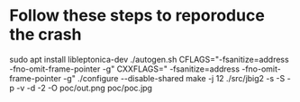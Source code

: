 # Follow these steps to reporoduce the crash


sudo apt install libleptonica-dev
./autogen.sh
CFLAGS="-fsanitize=address -fno-omit-frame-pointer -g" CXXFLAGS=" -fsanitize=address -fno-omit-frame-pointer -g" ./configure --disable-shared
make -j 12
./src/jbig2 -s -S -p -v -d -2 -O poc/out.png poc/poc.jpg